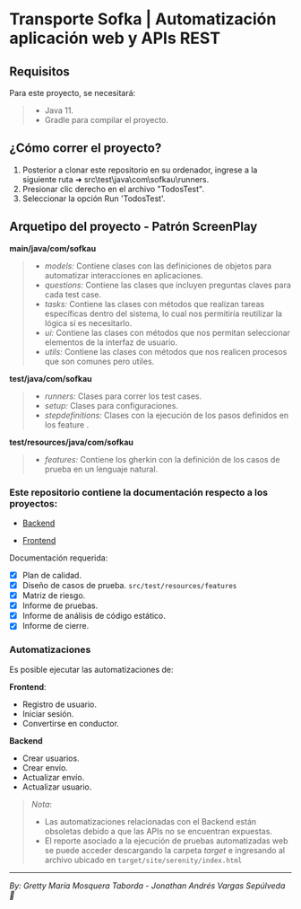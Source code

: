 # Transporte Sofka | Automatización aplicación web y APIs REST

## **Requisitos**
Para este proyecto, se necesitará:

> - Java 11.
> - Gradle para compilar el proyecto.

## ¿Cómo correr el proyecto?
1. Posterior a clonar este repositorio en su ordenador, ingrese a la siguiente ruta ➜ src\test\java\com\sofkau\runners.
2. Presionar clic derecho en el archivo "TodosTest".
3. Seleccionar la opción Run 'TodosTest'.

## Arquetipo del proyecto - Patrón ScreenPlay
**main/java/com/sofkau**

> - _models:_ Contiene clases con las definiciones de objetos para automatizar interacciones en aplicaciones.
> - _questions:_ Contiene las clases que incluyen preguntas claves para cada test case.
> - _tasks:_ Contiene las clases con métodos que realizan tareas específicas dentro del sistema, lo cual nos permitiría reutilizar la lógica sí es necesitarlo.
> - _ui:_ Contiene las clases con métodos que nos permitan seleccionar elementos de la interfaz de usuario.
> - _utils:_ Contiene las clases con métodos que nos realicen procesos que son comunes pero utiles.

**test/java/com/sofkau**
> - _runners:_ Clases para correr los test cases.
> - _setup:_ Clases para configuraciones.
> - _stepdefinitions:_ Clases con la ejecución de los pasos definidos en los feature .

**test/resources/java/com/sofkau**
> - _features:_ Contiene los gherkin con la definición de los casos de prueba en un lenguaje natural.

### Este repositorio contiene la documentación respecto a los proyectos:

- [Backend](https://github.com/migueltorresd/transporte-sofka_back)

- [Frontend](https://github.com/migueltorresd/transporte-sofka_front)

Documentación requerida:
- [x] Plan de calidad.
- [x] Diseño de casos de prueba. `src/test/resources/features`  
- [x] Matriz de riesgo.
- [x] Informe de pruebas.
- [x] Informe de análisis de código estático.   
- [x] Informe de cierre.

### Automatizaciones
Es posible ejecutar las automatizaciones de:

**Frontend**: 
- Registro de usuario. 
- Iniciar sesión. 
- Convertirse en conductor. 

**Backend**
- Crear usuarios. 
- Crear envío. 
- Actualizar envío. 
- Actualizar usuario. 

> *Nota*: 
> - Las automatizaciones relacionadas con el Backend están obsoletas debido a que las APIs no se encuentran expuestas.
> - El reporte asociado a la ejecución de pruebas automatizadas web se puede acceder descargando la carpeta *target* e ingresando al archivo ubicado en `target/site/serenity/index.html`

- - -
*By: Gretty María Mosquera Taborda - Jonathan Andrés Vargas Sepúlveda 🐢*
